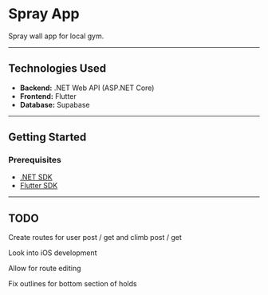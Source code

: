 # Spray App

Spray wall app for local gym.

---

## Technologies Used

- **Backend:** .NET Web API (ASP.NET Core)
- **Frontend:** Flutter
- **Database:** Supabase

---

## Getting Started

### Prerequisites

- [.NET SDK](https://dotnet.microsoft.com/download)
- [Flutter SDK](https://flutter.dev/docs/get-started/install)

---

## TODO

Create routes for user post / get and climb post / get

Look into iOS development

Allow for route editing

Fix outlines for bottom section of holds
